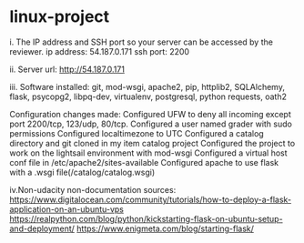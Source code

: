 # linux-project

i. The IP address and SSH port so your server can be accessed by the reviewer.
ip address: 54.187.0.171
ssh port: 2200

ii. Server url: http://54.187.0.171

iii. 
Software installed: git, mod-wsgi, apache2, pip, httplib2, SQLAlchemy, flask, psycopg2, libpq-dev, virtualenv, postgresql, python requests, oath2

Configuration changes made: 
     Configured UFW to deny all incoming except port 2200/tcp, 123/udp, 80/tcp.
     Configured a user named grader with sudo permissions
     Configured localtimezone to UTC
     Configured a catalog directory and git cloned in my item catalog project
     Configured the project to work on the lightsail environment with mod-wsgi
     Configured a virtual host conf file in /etc/apache2/sites-available
     Configured apache to use flask with a .wsgi file(/catalog/catalog.wsgi)
     
iv.Non-udacity non-documentation sources:
  https://www.digitalocean.com/community/tutorials/how-to-deploy-a-flask-application-on-an-ubuntu-vps
  https://realpython.com/blog/python/kickstarting-flask-on-ubuntu-setup-and-deployment/
  https://www.enigmeta.com/blog/starting-flask/
